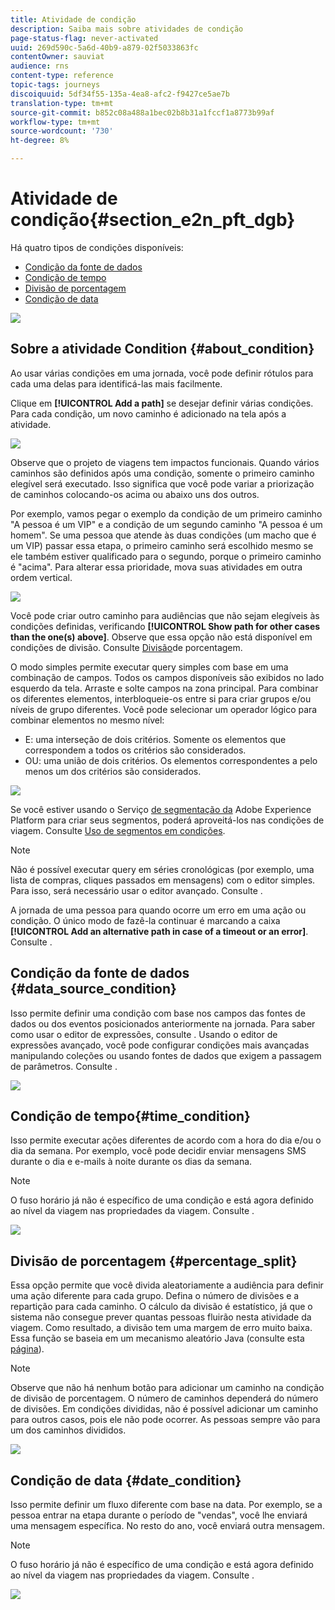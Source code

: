 ```yaml
---
title: Atividade de condição
description: Saiba mais sobre atividades de condição
page-status-flag: never-activated
uuid: 269d590c-5a6d-40b9-a879-02f5033863fc
contentOwner: sauviat
audience: rns
content-type: reference
topic-tags: journeys
discoiquuid: 5df34f55-135a-4ea8-afc2-f9427ce5ae7b
translation-type: tm+mt
source-git-commit: b852c08a488a1bec02b8b31a1fccf1a8773b99af
workflow-type: tm+mt
source-wordcount: '730'
ht-degree: 8%

---
```



# Atividade de condição{#section_e2n_pft_dgb}

Há quatro tipos de condições disponíveis:

* [Condição da fonte de dados](#data_source_condition)
* [Condição de tempo](#time_condition)
* [Divisão de porcentagem](#percentage_split)
* [Condição de data](#date_condition)

![](../assets/journey49.png)

## Sobre a atividade Condition {#about_condition}

Ao usar várias condições em uma jornada, você pode definir rótulos para cada uma delas para identificá-las mais facilmente.

Clique em **[!UICONTROL Add a path]** se desejar definir várias condições. Para cada condição, um novo caminho é adicionado na tela após a atividade.

![](../assets/journey47.png)

Observe que o projeto de viagens tem impactos funcionais. Quando vários caminhos são definidos após uma condição, somente o primeiro caminho elegível será executado. Isso significa que você pode variar a priorização de caminhos colocando-os acima ou abaixo uns dos outros.

Por exemplo, vamos pegar o exemplo da condição de um primeiro caminho &quot;A pessoa é um VIP&quot; e a condição de um segundo caminho &quot;A pessoa é um homem&quot;. Se uma pessoa que atende às duas condições (um macho que é um VIP) passar essa etapa, o primeiro caminho será escolhido mesmo se ele também estiver qualificado para o segundo, porque o primeiro caminho é &quot;acima&quot;. Para alterar essa prioridade, mova suas atividades em outra ordem vertical.

![](../assets/journey48.png)

Você pode criar outro caminho para audiências que não sejam elegíveis às condições definidas, verificando **[!UICONTROL Show path for other cases than the one(s) above]**. Observe que essa opção não está disponível em condições de divisão. Consulte [Divisão](#percentage_split)de porcentagem.

O modo simples permite executar query simples com base em uma combinação de campos. Todos os campos disponíveis são exibidos no lado esquerdo da tela. Arraste e solte campos na zona principal. Para combinar os diferentes elementos, interbloqueie-os entre si para criar grupos e/ou níveis de grupo diferentes. Você pode selecionar um operador lógico para combinar elementos no mesmo nível:

* E: uma interseção de dois critérios. Somente os elementos que correspondem a todos os critérios são considerados.
* OU: uma união de dois critérios. Os elementos correspondentes a pelo menos um dos critérios são considerados.

![](../assets/journey64.png)

Se você estiver usando o Serviço [de segmentação da](https://docs.adobe.com/content/help/en/experience-platform/segmentation/home.html) Adobe Experience Platform para criar seus segmentos, poderá aproveitá-los nas condições de viagem. Consulte [Uso de segmentos em condições](../segment/using-a-segment.md).


>[!NOTE]
>
>Não é possível executar query em séries cronológicas (por exemplo, uma lista de compras, cliques passados em mensagens) com o editor simples. Para isso, será necessário usar o editor avançado. Consulte [](../expression/expressionadvanced.md).


A jornada de uma pessoa para quando ocorre um erro em uma ação ou condição. O único modo de fazê-la continuar é marcando a caixa **[!UICONTROL Add an alternative path in case of a timeout or an error]**. Consulte [](../building-journeys/using-the-journey-designer.md#paths).

## Condição da fonte de dados {#data_source_condition}

Isso permite definir uma condição com base nos campos das fontes de dados ou dos eventos posicionados anteriormente na jornada. Para saber como usar o editor de expressões, consulte [](../expression/expressionadvanced.md). Usando o editor de expressões avançado, você pode configurar condições mais avançadas manipulando coleções ou usando fontes de dados que exigem a passagem de parâmetros. Consulte [](../datasource/external-data-sources.md).

![](../assets/journey50.png)

## Condição de tempo{#time_condition}

Isso permite executar ações diferentes de acordo com a hora do dia e/ou o dia da semana. Por exemplo, você pode decidir enviar mensagens SMS durante o dia e e-mails à noite durante os dias da semana.

>[!NOTE]
>
>O fuso horário já não é específico de uma condição e está agora definido ao nível da viagem nas propriedades da viagem. Consulte [](../building-journeys/timezone-management.md).

![](../assets/journey51.png)

## Divisão de porcentagem {#percentage_split}

Essa opção permite que você divida aleatoriamente a audiência para definir uma ação diferente para cada grupo. Defina o número de divisões e a repartição para cada caminho. O cálculo da divisão é estatístico, já que o sistema não consegue prever quantas pessoas fluirão nesta atividade da viagem. Como resultado, a divisão tem uma margem de erro muito baixa. Essa função se baseia em um mecanismo aleatório Java (consulte esta [página](https://docs.oracle.com/javase/7/docs/api/java/util/Random.html)).

>[!NOTE]
>
>Observe que não há nenhum botão para adicionar um caminho na condição de divisão de porcentagem. O número de caminhos dependerá do número de divisões. Em condições divididas, não é possível adicionar um caminho para outros casos, pois ele não pode ocorrer. As pessoas sempre vão para um dos caminhos divididos.


![](../assets/journey52.png)

## Condição de data {#date_condition}

Isso permite definir um fluxo diferente com base na data. Por exemplo, se a pessoa entrar na etapa durante o período de &quot;vendas&quot;, você lhe enviará uma mensagem específica. No resto do ano, você enviará outra mensagem.

>[!NOTE]
>
>O fuso horário já não é específico de uma condição e está agora definido ao nível da viagem nas propriedades da viagem. Consulte [](../building-journeys/timezone-management.md).

![](../assets/journey53.png)
